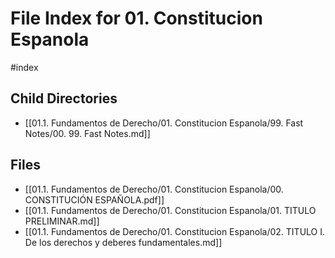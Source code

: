 # File Index for 01. Constitucion Espanola
#index

## Child Directories

- [[01.1. Fundamentos de Derecho/01. Constitucion Espanola/99. Fast Notes/00. 99. Fast Notes.md]]

## Files

- [[01.1. Fundamentos de Derecho/01. Constitucion Espanola/00. CONSTITUCIÓN ESPAÑOLA.pdf]]
- [[01.1. Fundamentos de Derecho/01. Constitucion Espanola/01. TITULO PRELIMINAR.md]]
- [[01.1. Fundamentos de Derecho/01. Constitucion Espanola/02. TITULO I. De los derechos y deberes fundamentales.md]]
